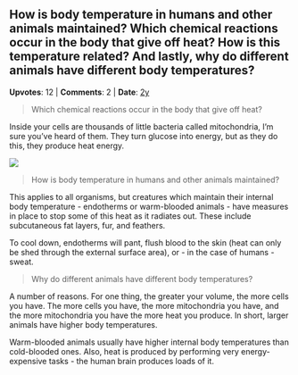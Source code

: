 ## How is body temperature in humans and other animals maintained? Which chemical reactions occur in the body that give off heat? How is this temperature related? And lastly, why do different animals have different body temperatures?
    
**Upvotes**: 12 | **Comments**: 2 | **Date**: [2y](https://www.quora.com/How-is-body-temperature-in-humans-and-other-animals-maintained-Which-chemical-reactions-occur-in-the-body-that-give-off-heat-How-is-this-temperature-related-And-lastly-why-do-different-animals-have-different-body/answer/Gary-Meaney)

> Which chemical reactions occur in the body that give off heat?

Inside your cells are thousands of little bacteria called mitochondria, I’m sure you’ve heard of them. They turn glucose into energy, but as they do this, they produce heat energy.

![](https://qph.fs.quoracdn.net/main-qimg-2a39dc608b0eb7d9b1f9e84d00d76dd0-lq)

> How is body temperature in humans and other animals maintained?

This applies to all organisms, but creatures which maintain their internal body temperature - endotherms or warm-blooded animals - have measures in place to stop some of this heat as it radiates out. These include subcutaneous fat layers, fur, and feathers.

To cool down, endotherms will pant, flush blood to the skin (heat can only be shed through the external surface area), or - in the case of humans - sweat.

> Why do different animals have different body temperatures?

A number of reasons. For one thing, the greater your volume, the more cells you have. The more cells you have, the more mitochondria you have, and the more mitochondria you have the more heat you produce. In short, larger animals have higher body temperatures.

Warm-blooded animals usually have higher internal body temperatures than cold-blooded ones. Also, heat is produced by performing very energy-expensive tasks - the human brain produces loads of it.

